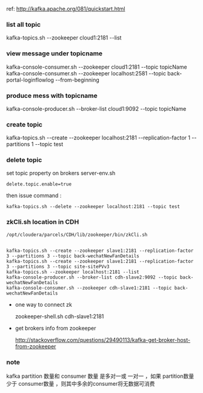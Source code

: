 ref:
http://kafka.apache.org/081/quickstart.html

### list all topic
kafka-topics.sh --zookeeper cloud1:2181 --list
### view message under topicname
kafka-console-consumer.sh --zookeeper cloud1:2181 --topic topicName
kafka-console-consumer.sh --zookeeper localhost:2581 --topic back-portal-loginflowlog --from-beginning
### produce mess with topicname
kafka-console-producer.sh --broker-list cloud1:9092 --topic topicName
### create topic
kafka-topics.sh --create --zookeeper localhost:2181 --replication-factor 1 --partitions 1 --topic test

### delete topic

set topic property on brokers server-env.sh

    delete.topic.enable=true

then issue command :

    kafka-topics.sh --delete --zookeeper localhost:2181 --topic test

### zkCli.sh location in CDH

    /opt/cloudera/parcels/CDH/lib/zookeeper/bin/zkCli.sh


    kafka-topics.sh --create --zookeeper slave1:2181 --replication-factor 3 --partitions 3 --topic back-wechatNewFanDetails
    kafka-topics.sh --create --zookeeper slave1:2181 --replication-factor 3 --partitions 3 --topic site-sitePVv3
    kafka-topics.sh --zookeeper localhost:2181 --list
    kafka-console-producer.sh --broker-list cdh-slave2:9092 --topic back-wechatNewFanDetails
    kafka-console-consumer.sh --zookeeper cdh-slave1:2181 --topic back-wechatNewFanDetails

- one way to connect zk

  zookeeper-shell.sh cdh-slave1:2181

- get brokers info from zookeeper

  http://stackoverflow.com/questions/29490113/kafka-get-broker-host-from-zookeeper

### note

kafka partition 数量和 consumer 数量 是多对一或 一对一 ，如果 partition数量 少于 consumer数量 ，则其中多余的consumer将无数据可消费
